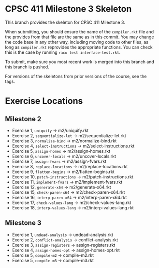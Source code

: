 # CPSC 411 Milestone 3 Skeleton
This branch provides the skeleton for CPSC 411 Milestone 3.

When submitting, you should ensure the name of the `compiler.rkt` file and the
provides from that file are the same as in this commit.
You may change the code base in any other way, including moving code to other
files, as long as `compiler.rkt` reprovides the appropriate functions.
You can check this is the case by running `raco test interface-test.rkt`.

To submit, make sure you most recent work is merged into this branch and this
branch is pushed.

For versions of the skeletons from prior versions of the course, see the tags.

# Exercise Locations

## Milestone 2

- Exercise 1, `uniquify` ->  m2/uniquify.rkt
- Exercise 2, `sequentialize-let` ->  m2/sequentialize-let.rkt
- Exercise 3, `normalize-bind` ->  m2/normalize-bind.rkt
- Exercise 4, `select-instructions` ->  m2/select-instructions.rkt
- Exercise 5, `assign-homes` ->  m2/assign-homes.rkt
- Exercise 6, `uncover-locals` ->  m2/uncover-locals.rkt
- Exercise 7, `assign-fvars` ->  m2/assign-fvars.rkt
- Exercise 8, `replace-locations` ->  m2/replace-locations.rkt
- Exercise 9, `flatten-begins` ->  m2/flatten-begins.rkt
- Exercise 10, `patch-instructions` ->  m2/patch-instructions.rkt
- Exercise 11, `implement-fvars` ->  m2/implement-fvars.rkt
- Exercise 12, `generate-x64` ->  m2/generate-x64.rkt
- Exercise 15, `check-paren-x64` ->  m2/check-paren-x64.rkt
- Exercise 16, `interp-paren-x64` ->  m2/interp-paren-x64.rkt
- Exercise 17, `check-values-lang` ->  m2/check-values-lang.rkt
- Exercise 18, `interp-values-lang` ->  m2/interp-values-lang.rkt

## Milestone 3

- Exercise 1, `undead-analysis` ->  undead-analysis.rkt
- Exercise 2, `conflict-analysis` ->  conflict-analysis.rkt
- Exercise 3, `assign-registers` ->  assign-registers.rkt
- Exercise 4, `assign-homes-opt` ->  assign-homes-opt.rkt
- Exercise 5, `compile-m2` -> compile-m2.rkt
- Exercise 5, `compile-m3` ->  compile-m3.rkt
